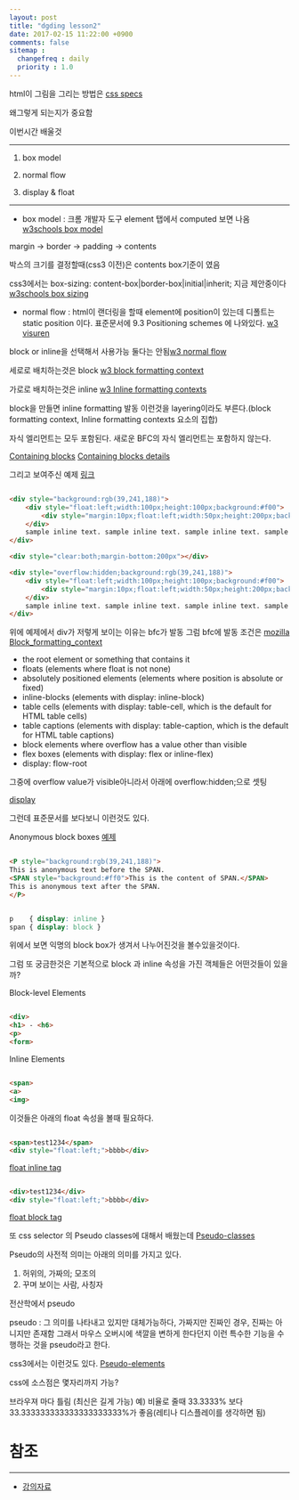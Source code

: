 ```yaml
---
layout: post
title: "dgding lesson2"
date: 2017-02-15 11:22:00 +0900
comments: false
sitemap :
  changefreq : daily
  priority : 1.0
---
```


html이 그림을 그리는 방법은 [css specs](https://www.w3.org/Style/CSS/specs.en.html)

왜그렇게 되는지가 중요함 

이번시간 배울것 

---

1. box model

2. normal flow

3. display & float

---

* box model : 크롬 개발자 도구 element 탭에서 computed 보면 나옴 [w3schools box model](http://www.w3schools.com/css/css_boxmodel.asp)

margin -> border -> padding -> contents

박스의 크기를 결정할때(css3 이전)은 contents box기준이 였음

css3에서는 box-sizing: content-box|border-box|initial|inherit; 지금 제안중이다 [w3schools box sizing](http://www.w3schools.com/cssref/css3_pr_box-sizing.asp)

* normal flow : html이 랜더링을 할때 element에 position이 있는데 디폴트는 static position 이다. 표준문서에 9.3 Positioning schemes 에 나와있다. [w3 visuren](https://www.w3.org/TR/CSS2/visuren.html)

block or inline을 선택해서 사용가능 둘다는 안됨[w3 normal flow](https://www.w3.org/TR/CSS2/visuren.html#normal-flow)

세로로 배치하는것은 block [w3 block formatting context](https://www.w3.org/TR/CSS2/visuren.html#block-formatting)

가로로 배치하는것은 inline [w3 Inline formatting contexts](https://www.w3.org/TR/CSS2/visuren.html#inline-formatting)

block을 만들면 inline formatting 발동 이런것을 layering이라도 부른다.(block formatting context, Inline formatting contexts 요소의 집합)

자식 엘리먼트는 모두 포함된다.
새로운 BFC의 자식 엘리먼트는 포함하지 않는다.

[Containing blocks](https://www.w3.org/TR/CSS2/visuren.html#containing-block)
[Containing blocks details](https://www.w3.org/TR/CSS2/visudet.html#containing-block-details)

그리고 보여주신 예제 [링크](https://jsfiddle.net/sanaes/e6jq9zp5/) 

```html

<div style="background:rgb(39,241,188)">
	<div style="float:left;width:100px;height:100px;background:#f00">
		<div style="margin:10px;float:left;width:50px;height:200px;background:#ff0"></div>
	</div>
	sample inline text. sample inline text. sample inline text. sample inline text. sample inline text.
</div>

<div style="clear:both;margin-bottom:200px"></div>

<div style="overflow:hidden;background:rgb(39,241,188)">
	<div style="float:left;width:100px;height:100px;background:#f00">
		<div style="margin:10px;float:left;width:50px;height:200px;background:#ff0"></div>
	</div>
	sample inline text. sample inline text. sample inline text. sample inline text. sample inline text.
</div>


```

위에 예제에서 div가 저렇게 보이는 이유는 bfc가 발동 그럼 bfc에 발동 조건은 [mozilla Block_formatting_context](https://developer.mozilla.org/en-US/docs/Web/Guide/CSS/Block_formatting_context)

* the root element or something that contains it
* floats (elements where float is not none)
* absolutely positioned elements (elements where position is absolute or fixed)
* inline-blocks (elements with display: inline-block)
* table cells (elements with display: table-cell, which is the default for HTML table cells)
* table captions (elements with display: table-caption, which is the default for HTML table captions)
* block elements where overflow has a value other than visible
* flex boxes (elements with display: flex or inline-flex)
* display: flow-root

그중에 overflow value가 visible아니라서 아래에 overflow:hidden;으로 셋팅

[display](https://www.w3.org/TR/css-display-3/)

그런데 표준문서를 보다보니 이런것도 있다. 

Anonymous block boxes [예제](https://jsfiddle.net/sanaes/3y8pojgL/)


```html

<P style="background:rgb(39,241,188)">
This is anonymous text before the SPAN.
<SPAN style="background:#ff0">This is the content of SPAN.</SPAN>
This is anonymous text after the SPAN.
</P>

```

```css

p    { display: inline }
span { display: block }

```

위에서 보면 익명의 block box가 생겨서 나누어진것을 볼수있을것이다.


그럼 또 궁금한것은 기본적으로 block 과 inline 속성을 가진 객체들은 어떤것들이 있을까?


Block-level Elements

```html

<div>
<h1> - <h6>
<p>
<form>

```

Inline Elements

```html

<span>
<a>
<img>

```
이것들은 아래의 float 속성을 볼때 필요하다.

```html

<span>test1234</span>
<div style="float:left;">bbbb</div>

```

[float inline tag](https://jsfiddle.net/sanaes/7q3oenwv/)

```html

<div>test1234</div>
<div style="float:left;">bbbb</div>

```

[float block tag](https://jsfiddle.net/sanaes/djyyynLx/)

또 css selector 의 Pseudo classes에 대해서 배웠는데 [Pseudo-classes](https://developer.mozilla.org/en/docs/Web/CSS/Pseudo-classes)

Pseudo의 사전적 의미는 아래의 의미를 가지고 있다.

1. 허위의, 가짜의; 모조의
2. 꾸며 보이는 사람, 사칭자

전산학에서 pseudo

pseudo : 그 의미를 나타내고 있지만 대체가능하다, 가짜지만 진짜인 경우, 진짜는 아니지만 존재함 그래서 마우스 오버시에 색깔을 변하게 한다던지 이런 특수한 기능을 수행하는 것을 pseudo라고 한다.

css3에서는 이런것도 있다. [Pseudo-elements](https://developer.mozilla.org/en/docs/Web/CSS/Pseudo-elements)

css에 소스점은 몇자리까지 가능?

브라우져 마다 틀림 (최신은 길게 가능) 예) 비율로 줄때 33.3333% 보다 33.333333333333333333333%가 좋음(레티나 디스플레이를 생각하면 됨)


# 참조 
-----

* [강의자료](https://1drv.ms/b/s!As25AGJ08guuga501N3vJ6AckBxV_A)

